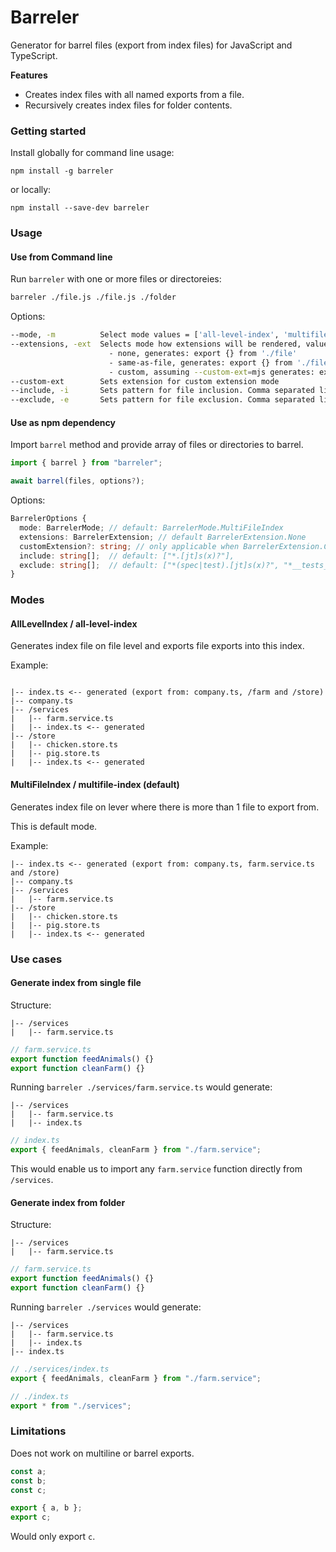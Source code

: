 # Barreler

Generator for barrel files (export from index files) for JavaScript and TypeScript.

**Features**

- Creates index files with all named exports from a file.
- Recursively creates index files for folder contents.

### Getting started

Install globally for command line usage:

```
npm install -g barreler
```

or locally:

```
npm install --save-dev barreler
```

### Usage

#### Use from Command line

Run `barreler` with one or more files or directoreies:

```sh
barreler ./file.js ./file.js ./folder
```

Options:

```sh
--mode, -m          Select mode values = ['all-level-index', 'multifile-index'], Default: 'multifile-index'
--extensions, -ext  Selects mode how extensions will be rendered, values = ['none', 'same-as-file', 'custom'], Default: 'none'
                      - none, generates: export {} from './file'
                      - same-as-file, generates: export {} from './file.ts'
                      - custom, assuming --custom-ext=mjs generates: export {} from './file.mjs'
--custom-ext        Sets extension for custom extension mode
--include, -i       Sets pattern for file inclusion. Comma separated list. default: *.[jt]s(x)?
--exclude, -e       Sets pattern for file exclusion. Comma separated list. default: *(spec|test).[jt]s(x)?,*__tests__/*.[jt]s(x)?,*__snapshots__/*
```

#### Use as npm dependency

Import `barrel` method and provide array of files or directories to barrel.

```ts
import { barrel } from "barreler";

await barrel(files, options?);
```

Options:

```ts
BarrelerOptions {
  mode: BarrelerMode; // default: BarrelerMode.MultiFileIndex
  extensions: BarrelerExtension; // default BarrelerExtension.None
  customExtension?: string; // only applicable when BarrelerExtension.Custom, set to something like 'js' or 'mjs', etc.
  include: string[];  // default: ["*.[jt]s(x)?"],
  exclude: string[];  // default: ["*(spec|test).[jt]s(x)?", "*__tests__/*.[jt]s(x)?", "*__snapshots__/*"]
}
```

### Modes

#### AllLevelIndex / all-level-index

Generates index file on file level and exports file exports into this index.

Example:

```

|-- index.ts <-- generated (export from: company.ts, /farm and /store)
|-- company.ts
|-- /services
|   |-- farm.service.ts
|   |-- index.ts <-- generated
|-- /store
|   |-- chicken.store.ts
|   |-- pig.store.ts
|   |-- index.ts <-- generated

```

#### MultiFileIndex / multifile-index (default)

Generates index file on lever where there is more than 1 file to export from.

This is default mode.

Example:

```
|-- index.ts <-- generated (export from: company.ts, farm.service.ts and /store)
|-- company.ts
|-- /services
|   |-- farm.service.ts
|-- /store
|   |-- chicken.store.ts
|   |-- pig.store.ts
|   |-- index.ts <-- generated
```

### Use cases

#### Generate index from single file

Structure:

```
|-- /services
|   |-- farm.service.ts
```

```ts
// farm.service.ts
export function feedAnimals() {}
export function cleanFarm() {}
```

Running `barreler ./services/farm.service.ts` would generate:

```
|-- /services
|   |-- farm.service.ts
|   |-- index.ts
```

```ts
// index.ts
export { feedAnimals, cleanFarm } from "./farm.service";
```

This would enable us to import any `farm.service` function directly from `/services`.

#### Generate index from folder

Structure:

```
|-- /services
|   |-- farm.service.ts
```

```ts
// farm.service.ts
export function feedAnimals() {}
export function cleanFarm() {}
```

Running `barreler ./services` would generate:

```
|-- /services
|   |-- farm.service.ts
|   |-- index.ts
|-- index.ts
```

```ts
// ./services/index.ts
export { feedAnimals, cleanFarm } from "./farm.service";
```

```ts
// ./index.ts
export * from "./services";
```

### Limitations

Does not work on multiline or barrel exports.

```ts
const a;
const b;
const c;

export { a, b };
export c;
```

Would only export `c`.

